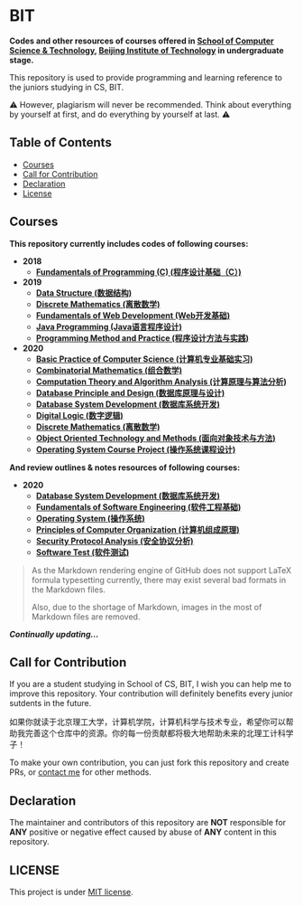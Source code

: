 # BIT

**Codes and other resources of courses offered in [School of Computer Science & Technology](http://cs.bit.edu.cn/), [Beijing Institute of Technology](http://www.bit.edu.cn/) in undergraduate stage.**

This repository is used to provide programming and learning reference to the juniors studying in CS, BIT.

:warning: However, plagiarism will never be recommended. Think about everything by yourself at first, and do everything by yourself at last. :warning:

## Table of Contents

- [Courses](https://github.com/Hyperzsb/BIT#courses)
- [Call for Contribution](https://github.com/Hyperzsb/BIT#call-for-contribution)
- [Declaration](https://github.com/Hyperzsb/BIT#declaration)
- [License](https://github.com/Hyperzsb/BIT#license)

## Courses

**This repository currently includes codes of following courses:**

- **2018**
  - **[Fundamentals of Programming (C) (程序设计基础（C）)](https://github.com/Hyperzsb/BIT/tree/master/2018/fundamentals-of-programming-(C))**
- **2019**
  - **[Data Structure (数据结构)](https://github.com/Hyperzsb/BIT/tree/master/2019/data-structure)**
  - **[Discrete Mathematics (离散数学)](https://github.com/Hyperzsb/BIT/tree/master/2019/discrete-mathematics)**
  - **[Fundamentals of Web Development (Web开发基础)](https://github.com/Hyperzsb/BIT/tree/master/2019/fundamentals-of-web-development)**
  - **[Java Programming (Java语言程序设计)](https://github.com/Hyperzsb/BIT/tree/master/2019/java-programming)**
  - **[Programming Method and Practice (程序设计方法与实践)](https://github.com/Hyperzsb/BIT/tree/master/2019/programming-method-and-practice)**
- **2020**
  - **[Basic Practice of Computer Science (计算机专业基础实习)](https://github.com/Hyperzsb/BIT/tree/master/2020/basic-practice-of-computer-science)**
  - **[Combinatorial Mathematics (组合数学)](https://github.com/Hyperzsb/BIT/tree/master/2020/combinatorial-mathematics)**
  - **[Computation Theory and Algorithm Analysis (计算原理与算法分析)](https://github.com/Hyperzsb/BIT/tree/master/2020/computation-theory-and-algorithm-analysis)**
  - **[Database Principle and Design (数据库原理与设计)](https://github.com/Hyperzsb/BIT/tree/master/2020/database-principle-and-design)**
  - **[Database System Development (数据库系统开发)](https://github.com/Hyperzsb/BIT/tree/master/2020/database-system-development)**
  - **[Digital Logic (数字逻辑)](https://github.com/Hyperzsb/BIT/tree/master/2020/digital-logic)**
  - [**Discrete Mathematics (离散数学)**](https://github.com/Hyperzsb/BIT/tree/master/2020/discrete-mathematics)
  - **[Object Oriented Technology and Methods (面向对象技术与方法)](https://github.com/Hyperzsb/BIT/tree/master/2020/object-oriented-technology-and-methods)**
  - **[Operating System Course Project (操作系统课程设计)](https://github.com/Hyperzsb/BIT/tree/master/2020/operating-system-course-project)**

**And review outlines & notes resources of following courses:**

- **2020**
  - **[Database System Development (数据库系统开发)](https://github.com/Hyperzsb/BIT/tree/master/2020/database-system-development/review)**
  - **[Fundamentals of Software Engineering (软件工程基础)](https://github.com/Hyperzsb/BIT/tree/master/2020/fundamentals-of-software-engineering/review)**
  - **[Operating System (操作系统)](https://github.com/Hyperzsb/BIT/tree/master/2020/operating-system/review)**
  - **[Principles of Computer Organization (计算机组成原理)](https://github.com/Hyperzsb/BIT/tree/master/2020/principles-of-computer-organization/review)**
  - **[Security Protocol Analysis (安全协议分析)](https://github.com/Hyperzsb/BIT/tree/master/2020/security-protocol-analysis/review)**
  - **[Software Test (软件测试)](https://github.com/Hyperzsb/BIT/tree/master/2020/software-test/review)**

> As the Markdown rendering engine of GitHub does not support LaTeX formula typesetting currently, there may exist several bad formats in the Markdown files. 
>
> Also, due to the shortage of Markdown, images in the most of Markdown files are removed.

***Continually updating...***

## Call for Contribution

If you are a student studying in School of CS, BIT, I wish you can help me to improve this repository. Your contribution will definitely benefits every junior sutdents in the future.

如果你就读于北京理工大学，计算机学院，计算机科学与技术专业，希望你可以帮助我完善这个仓库中的资源。你的每一份贡献都将极大地帮助未来的北理工计科学子！

To make your own contribution, you can just fork this repository and create PRs, or [contact me](mailto:hyperzsb@outlook.com) for other methods.

## Declaration

The maintainer and contributors of this repository are **NOT** responsible for **ANY** positive or negative effect caused by abuse of **ANY** content in this repository.

## LICENSE

This project is under [MIT license](https://github.com/Hyperzsb/BIT/tree/master/LICENSE).